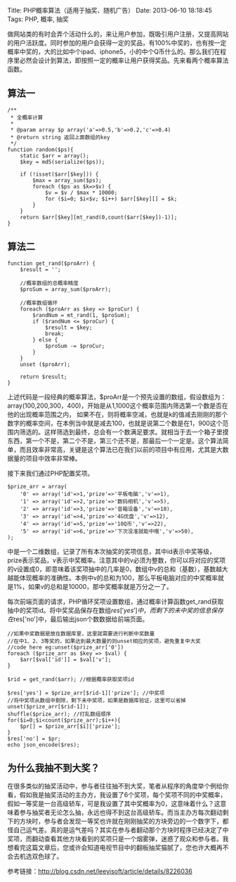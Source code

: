 Title: PHP概率算法（适用于抽奖、随机广告）
Date: 2013-06-10 18:18:45
Tags: PHP, 概率, 抽奖

做网站类的有时会弄个活动什么的，来让用户参加，既吸引用户注册，又提高网站的用户活跃度。同时参加的用户会获得一定的奖品，有100%中奖的，也有按一定概率中奖的，大的比如中个ipad、iphone5，小的中个Q币什么的。那么我们在程序里必然会设计到算法，即按照一定的概率让用户获得奖品。先来看两个概率算法函数。

## 算法一
    
    
    /**
     * 全概率计算
     *
     * @param array $p array('a'=>0.5,'b'=>0.2,'c'=>0.4)
     * @return string 返回上面数组的key
     */
    function random($ps){
        static $arr = array();
        $key = md5(serialize($ps));
    
        if (!isset($arr[$key])) {
            $max = array_sum($ps);
            foreach ($ps as $k=>$v) {
                $v = $v / $max * 10000;
                for ($i=0; $i<$v; $i++) $arr[$key][] = $k;
            }
        }
        return $arr[$key][mt_rand(0,count($arr[$key])-1)];
    }  
    

## 算法二
    
    
    function get_rand($proArr) { 
        $result = ''; 
    
        //概率数组的总概率精度
        $proSum = array_sum($proArr); 
    
        //概率数组循环
        foreach ($proArr as $key => $proCur) { 
            $randNum = mt_rand(1, $proSum); 
            if ($randNum <= $proCur) { 
                $result = $key; 
                break; 
            } else { 
                $proSum -= $proCur; 
            } 
        } 
        unset ($proArr); 
    
        return $result; 
    }
    

上述代码是一段经典的概率算法，$proArr是一个预先设置的数组，假设数组为：array(100,200,300，400)，开始是从1,1000这个概率范围内筛选第一个数是否在他的出现概率范围之内， 如果不在，则将概率空减，也就是k的值减去刚刚的那个数字的概率空间，在本例当中就是减去100，也就是说第二个数是在1，900这个范围内筛选的。这样筛选到最终，总会有一个数满足要求。就相当于去一个箱子里摸东西，第一个不是，第二个不是，第三个还不是，那最后一个一定是。这个算法简单，而且效率非常高，关键是这个算法已在我们以前的项目中有应用，尤其是大数据量的项目中效率非常棒。

接下来我们通过PHP配置奖项。
    
    
    $prize_arr = array( 
        '0' => array('id'=>1,'prize'=>'平板电脑','v'=>1), 
        '1' => array('id'=>2,'prize'=>'数码相机','v'=>5), 
        '2' => array('id'=>3,'prize'=>'音箱设备','v'=>10), 
        '3' => array('id'=>4,'prize'=>'4G优盘','v'=>12), 
        '4' => array('id'=>5,'prize'=>'10Q币','v'=>22), 
        '5' => array('id'=>6,'prize'=>'下次没准就能中哦','v'=>50), 
    );   
    

中是一个二维数组，记录了所有本次抽奖的奖项信息，其中id表示中奖等级，prize表示奖品，v表示中奖概率。注意其中的v必须为整数，你可以将对应的奖项的v设置成0，即意味着该奖项抽中的几率是0，数组中v的总和（基数），基数越大越能体现概率的准确性。本例中v的总和为100，那么平板电脑对应的中奖概率就是1%，如果v的总和是10000，那中奖概率就是万分之一了。

每次前端页面的请求，PHP循环奖项设置数组，通过概率计算函数get_rand获取抽中的奖项id。将中奖奖品保存在数组$res['yes']中，而剩下的未中奖的信息保存在$res['no']中，最后输出json个数数据给前端页面。
    
    
    //如果中奖数据是放在数据库里，这里就需要进行判断中奖数量
    //在中1、2、3等奖的，如果达到最大数量的则unset相应的奖项，避免重复中大奖
    //code here eg:unset($prize_arr['0'])
    foreach ($prize_arr as $key => $val) { 
        $arr[$val['id']] = $val['v']; 
    } 
    
    $rid = get_rand($arr); //根据概率获取奖项id
    
    $res['yes'] = $prize_arr[$rid-1]['prize']; //中奖项
    //将中奖项从数组中剔除，剩下未中奖项，如果是数据库验证，这里可以省掉
    unset($prize_arr[$rid-1]); 
    shuffle($prize_arr); //打乱数组顺序
    for($i=0;$i<count($prize_arr);$i++){ 
        $pr[] = $prize_arr[$i]['prize']; 
    } 
    $res['no'] = $pr; 
    echo json_encode($res);   
    

## 为什么我抽不到大奖？

在很多类似的抽奖活动中，参与者往往抽不到大奖，笔者从程序的角度举个例给你看，假如我是抽奖活动的主办方，我设置了6个奖项，每个奖项不同的中奖概率，假如一等奖是一台高级轿车，可是我设置了其中奖概率为0，这意味着什么？这意味着参与抽奖者无论怎么抽，永远也得不到这台高级轿车。而当主办方每次翻动剩下的方块时，参与者会发现一等奖也许就在刚刚抽奖的方块旁边的一个数字下，都怪自己运气差。真的是运气差吗？其实在参与者翻动那个方块时程序已经决定了中奖项，而翻动查看其他方块看到的奖项只是一个烟雾弹，迷惑了观众和参与者。我想看完这篇文章后，您或许会知道电视节目中的翻板抽奖猫腻了，您也许大概再不会去机选双色球了。

参考链接：<http://blog.csdn.net/leeyisoft/article/details/8226036>

